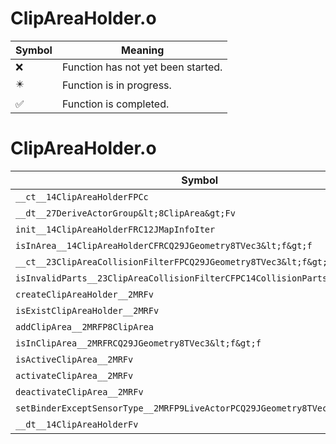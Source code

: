 # ClipAreaHolder.o
| Symbol | Meaning 
| ------------- | ------------- 
| :x: | Function has not yet been started. 
| :eight_pointed_black_star: | Function is in progress. 
| :white_check_mark: | Function is completed. 


# ClipAreaHolder.o
| Symbol | Decompiled? |
| ------------- | ------------- |
| `__ct__14ClipAreaHolderFPCc` | :x: |
| `__dt__27DeriveActorGroup&lt;8ClipArea&gt;Fv` | :x: |
| `init__14ClipAreaHolderFRC12JMapInfoIter` | :x: |
| `isInArea__14ClipAreaHolderCFRCQ29JGeometry8TVec3&lt;f&gt;f` | :x: |
| `__ct__23ClipAreaCollisionFilterFPCQ29JGeometry8TVec3&lt;f&gt;f` | :x: |
| `isInvalidParts__23ClipAreaCollisionFilterCFPC14CollisionParts` | :x: |
| `createClipAreaHolder__2MRFv` | :x: |
| `isExistClipAreaHolder__2MRFv` | :x: |
| `addClipArea__2MRFP8ClipArea` | :x: |
| `isInClipArea__2MRFRCQ29JGeometry8TVec3&lt;f&gt;f` | :x: |
| `isActiveClipArea__2MRFv` | :x: |
| `activateClipArea__2MRFv` | :x: |
| `deactivateClipArea__2MRFv` | :x: |
| `setBinderExceptSensorType__2MRFP9LiveActorPCQ29JGeometry8TVec3&lt;f&gt;f` | :x: |
| `__dt__14ClipAreaHolderFv` | :x: |

